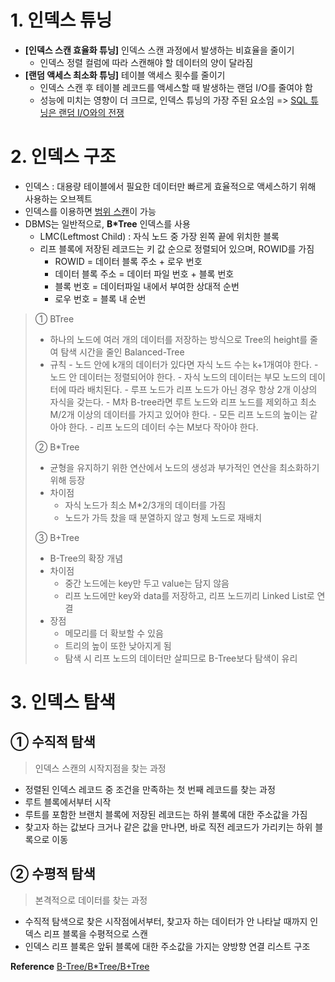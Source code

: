 # 1. 인덱스 튜닝
- **[인덱스 스캔 효율화 튜닝]** 인덱스 스캔 과정에서 발생하는 비효율을 줄이기
	- 인덱스 정렬 컬럼에 따라 스캔해야 할 데이터의 양이 달라짐 
- **[랜덤 액세스 최소화 튜닝]** 테이블 액세스 횟수를 줄이기
	- 인덱스 스캔 후 테이블 레코드를 액세스할 때 발생하는 랜덤 I/O를 줄여야 함
    - 성능에 미치는 영향이 더 크므로, 인덱스 튜닝의 가장 주된 요소임
=> <u>SQL 튜닝은 랜덤 I/O와의 전쟁</u>

# 2. 인덱스 구조
- 인덱스 : 대용량 테이블에서 필요한 데이터만 빠르게 효율적으로 액세스하기 위해 사용하는 오브젝트
- 인덱스를 이용하면 <u>범위 스캔</u>이 가능
- DBMS는 일반적으로, **B*Tree** 인덱스를 사용 
	- LMC(Leftmost Child) : 자식 노드 중 가장 왼쪽 끝에 위치한 블록
    - 리프 블록에 저장된 레코드는 키 값 순으로 정렬되어 있으며, ROWID를 가짐
    	- ROWID = 데이터 블록 주소 + 로우 번호 
        - 데이터 블록 주소 = 데이터 파일 번호 + 블록 번호
        - 블록 번호 = 데이터파일 내에서 부여한 상대적 순번
        - 로우 번호 = 블록 내 순번 
> ① BTree
> - 하나의 노드에 여러 개의 데이터를 저장하는 방식으로 Tree의 height를 줄여 탐색 시간을 줄인 Balanced-Tree
> - 규칙
	- 노드 안에 k개의 데이터가 있다면 자식 노드 수는 k+1개여야 한다.
    - 노드 안 데이터는 정렬되어야 한다.
    - 자식 노드의 데이터는 부모 노드의 데이터에 따라 배치된다. 
    - 루프 노드가 리프 노드가 아닌 경우 항상 2개 이상의 자식을 갖는다.
    - M차 B-tree라면 루트 노드와 리프 노드를 제외하고 최소 M/2개 이상의 데이터를 가지고 있어야 한다.
    - 모든 리프 노드의 높이는 같아야 한다.
    - 리프 노드의 데이터 수는 M보다 작아야 한다. 
> 
> ② B*Tree
> - 균형을 유지하기 위한 연산에서 노드의 생성과 부가적인 연산을 최소화하기 위해 등장
> - 차이점
>	- 자식 노드가 최소 M*2/3개의 데이터를 가짐
>	- 노드가 가득 찼을 때 분열하지 않고 형제 노드로 재배치
>
> ③ B+Tree
> - B-Tree의 확장 개념
> - 차이점
> 	- 중간 노드에는 key만 두고 value는 담지 않음
> 	- 리프 노드에만 key와 data를 저장하고, 리프 노드끼리 Linked List로 연결
> - 장점
>	- 메모리를 더 확보할 수 있음
> 	- 트리의 높이 또한 낮아지게 됨 
>	- 탐색 시 리프 노드의 데이터만 살피므로 B-Tree보다 탐색이 유리 

# 3. 인덱스 탐색
## ① 수직적 탐색
> 인덱스 스캔의 시작지점을 찾는 과정

- 정렬된 인덱스 레코드 중 조건을 만족하는 첫 번째 레코드를 찾는 과정 
- 루트 블록에서부터 시작
- 루트를 포함한 브랜치 블록에 저장된 레코드는 하위 블록에 대한 주소값을 가짐
- 찾고자 하는 값보다 크거나 같은 값을 만나면, 바로 직전 레코드가 가리키는 하위 블록으로 이동
## ② 수평적 탐색
> 본격적으로 데이터를 찾는 과정

- 수직적 탐색으로 찾은 시작점에서부터, 찾고자 하는 데이터가 안 나타날 때까지 인덱스 리프 블록을 수평적으로 스캔 
- 인덱스 리프 블록은 앞뒤 블록에 대한 주소값을 가지는 양방향 연결 리스트 구조


**Reference**
[B-Tree/B*Tree/B+Tree](https://yeongjaekong.tistory.com/38)